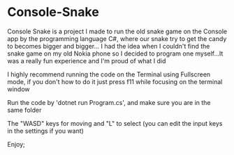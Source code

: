 # Console-Snake
Console Snake is a project I made to run the old snake game on the Console app by the programming language C#, where our snake try to get the candy to becomes bigger and bigger... I had the idea when I couldn't find the snake game on my old Nokia phone so I decided to program one myself...It was a really fun experience and I'm proud of what I did

I highly recommend running the code on the Terminal using Fullscreen mode, if you don't how to do it just press f11 while focusing on the terminal window

Run the code by 'dotnet run Program.cs', and make sure you are in the same folder

The "WASD" keys for moving and "L" to select (you can edit the input keys in the settings if you want)

Enjoy;
